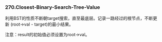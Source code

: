 ### 270.Closest-Binary-Search-Tree-Value
利用BST的性质不断朝target搜索，直至最底层。记录一路经过的根节点，不断更新 (root->val - target)的最小结果。

注意：result的初始值必须设置为root->val。
